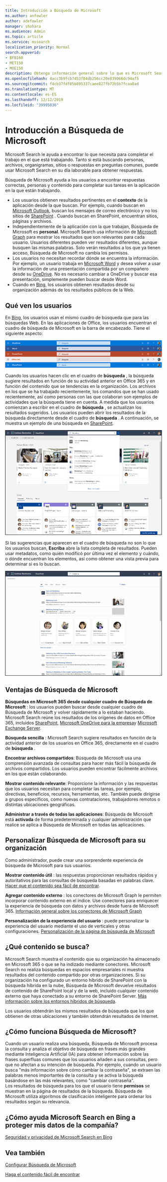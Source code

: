 ```yaml
---
title: Introducción a Búsqueda de Microsoft
ms.author: anfowler
author: adefowler
manager: shohara
ms.audience: Admin
ms.topic: article
ms.service: mssearch
localization_priority: Normal
search.appverid:
- BFB160
- MET150
- MOE150
description: Obtenga información general sobre lo que es Microsoft Search, sus ventajas y las aplicaciones compatibles con Microsoft Search.
ms.openlocfilehash: 4acc3b9fcb7453f84db256cc20e839066dc94af5
ms.sourcegitcommit: f4cb37fdf85b895337caee827fb72b5b7fcaa8ad
ms.translationtype: MT
ms.contentlocale: es-ES
ms.lasthandoff: 12/12/2019
ms.locfileid: "39995036"
---
```

# <a name="overview-of-microsoft-search"></a>Introducción a Búsqueda de Microsoft

Microsoft Search le ayuda a encontrar lo que necesita para completar el trabajo en el que está trabajando. Tanto si está buscando personas, archivos, organigramas, sitios o respuestas en preguntas comunes, puede usar Microsoft Search en su día laborable para obtener respuestas.

Búsqueda de Microsoft ayuda a los usuarios a encontrar respuestas correctas, personas y contenido para completar sus tareas en la aplicación en la que están trabajando.

- Los usuarios obtienen resultados pertinentes en el **contexto** de la aplicación desde la que buscan. Por ejemplo, cuando buscan en [Microsoft Outlook](https://www.microsoft.com/outlook), buscan los mensajes de correo electrónico y no los sitios de [SharePoint](http://sharepoint.com/) . Cuando buscan en SharePoint, encuentran sitios, páginas y archivos.
- Independientemente de la aplicación con la que trabajan, Búsqueda de Microsoft es **personal**. Microsoft Search usa información de [Microsoft Graph](https://developer.microsoft.com/graph/) para mostrar los resultados que son relevantes para cada usuario. Usuarios diferentes pueden ver resultados diferentes, aunque busquen las mismas palabras. Solo verán resultados a los que ya tienen acceso, Búsqueda de Microsoft no cambia los permisos.
- Los usuarios no necesitan recordar dónde se encuentra la información. Por ejemplo, un usuario trabaja en [Microsoft Word](https://products.office.com/word) y desea volver a usar la información de una presentación compartida por un compañero desde su [OneDrive](https://onedrive.live.com/about/). No es necesario cambiar a OneDrive y buscar esa presentación, simplemente pueden buscar desde Word.
- Cuando en [Bing](https://bing.com), los usuarios obtienen resultados desde su organización además de los resultados públicos de la Web.

## <a name="what-users-see"></a>Qué ven los usuarios

En [Bing](https://bing.com), los usuarios usan el mismo cuadro de búsqueda que para las búsquedas Web. En las aplicaciones de Office, los usuarios encuentran el cuadro de búsqueda de Microsoft en la barra de encabezado. Tiene el siguiente aspecto:

![Capturas de pantalla de ventanas de aplicaciones con el cuadro de Búsqueda de Microsoft en la barra del encabezado](media/Headings_520.png)

Cuando los usuarios hacen clic en el cuadro de **búsqueda** , la búsqueda sugiere resultados en función de su actividad anterior en Office 365 y en función del contenido que se tendencias en la organización. Los archivos en los que se ha trabajado recientemente, los comandos que se han usado recientemente, así como personas con las que colaboran son ejemplos de actividades que la búsqueda tiene en cuenta. A medida que los usuarios comienzan a escribir en el cuadro de **búsqueda** , se actualizan los resultados sugeridos. Los usuarios pueden abrir los resultados de la búsqueda directamente desde el cuadro de **búsqueda** . A continuación, se muestra un ejemplo de una búsqueda en [SharePoint](http://sharepoint.com/).

![Capturas de pantalla del cuadro de Búsqueda de Microsoft con una consulta y los resultados sugeridos](media/SERP_text_520.png)

Si las sugerencias que aparecen en el cuadro de búsqueda no son lo que los usuarios buscan, **Escriba** abre la lista completa de resultados. Pueden usar metadatos, como quién modificó por última vez el elemento y cuándo, o dónde encuentran los elementos, así como obtener una vista previa para determinar si es lo buscan.

![Capturas de pantalla de página de resultados de Búsqueda de Microsoft](media/search_box.png)

## <a name="benefits-of-microsoft-search"></a>Ventajas de Búsqueda de Microsoft

**Búsquedas en Microsoft 365 desde cualquier cuadro de Búsqueda de Microsoft** : los usuarios pueden buscar desde cualquier cuadro de Búsqueda de Microsoft y volver rápidamente a lo estaban haciendo. Microsoft Search reúne los resultados de los orígenes de datos en Office 365, incluidos [SharePoint](http://sharepoint.com/), [Microsoft OneDrive para la empresa](https://onedrive.live.com/about/business/)y [Microsoft Exchange Server](https://products.office.com/exchange/microsoft-exchange-server).

**Búsqueda sencilla** : Microsoft Search sugiere resultados en función de la actividad anterior de los usuarios en Office 365, directamente en el cuadro de **búsqueda** .

**Encontrar archivos compartidos**: Búsqueda de Microsoft usa una comprensión avanzada de consultas para hacer más fácil la búsqueda de archivos compartidos. Los usuarios pueden encontrar fácilmente archivos en los que están colaborando.

**Mostrar contenido relevante**: Proporcione la información y las respuestas que los usuarios necesitan para completar las tareas, por ejemplo, directivas, beneficios, recursos, herramientas, etc. También puede dirigirse a grupos específicos, como nuevas contrataciones, trabajadores remotos o distintas ubicaciones geográficas.

**Administrar a través de todas las aplicaciones**: Búsqueda de Microsoft está **activada** de forma predeterminada y cualquier administración que realice se aplica a Búsqueda de Microsoft en todas las aplicaciones.

## <a name="tailoring-microsoft-search-to-your-organization"></a>Personalizar Búsqueda de Microsoft para su organización

Como administrador, puede crear una sorprendente experiencia de búsqueda de Microsoft para sus usuarios. 

**Mostrar contenido útil** : las respuestas proporcionan resultados rápidos y autoritativos para las consultas de búsqueda basadas en palabras clave. [Hacer que el contenido sea fácil de encontrar](make-content-easy-to-find.md).

**Agregar contenido externo** : los conectores de Microsoft Graph le permiten incorporar contenido externo en el índice. Use conectores para enriquecer la experiencia de búsqueda con datos y archivos desde fuera de Microsoft 365. [Información general sobre los conectores de Microsoft Graph](connectors-overview.md)

**Personalización de la experiencia del usuario** : puede personalizar la experiencia del usuario mediante el uso de verticales y otras configuraciones. [Personalización de la página de búsqueda de Microsoft](customize-search-page.md)

## <a name="what-content-is-searched"></a>¿Qué contenido se busca?

Microsoft Search muestra el contenido que su organización ha almacenado en Microsoft 365 o que se ha indizado mediante conectores. Microsoft Search no realiza búsquedas en espacios empresariales ni muestra resultados del contenido compartido por otras organizaciones. Si su organización ha configurado un entorno híbrido de SharePoint con la búsqueda híbrida en la nube, Búsqueda de Microsoft devuelve resultados de contenido de SharePoint local y de la web, incluido cualquier contenido externo que haya conectado a su entorno de SharePoint Server. [Más información sobre los entornos híbridos de búsqueda](https://docs.microsoft.com/sharepoint/hybrid/learn-about-cloud-hybrid-search-for-sharepoint).

Los usuarios obtendrán los mismos resultados de búsqueda que los que obtienen de otras ubicaciones y también obtendrán resultados de Internet.

## <a name="how-does-microsoft-search-work"></a>¿Cómo funciona Búsqueda de Microsoft?

Cuando un usuario realiza una búsqueda, Búsqueda de Microsoft procesa la consulta y analiza el objetivo de búsqueda en frases más grandes mediante Inteligencia Artificial (IA) para obtener información sobre las frases superfluas comunes que los usuarios añaden a sus consultas, pero que no afectan a su intención de búsqueda. Por ejemplo, cuando un usuario busca "más información sobre cómo cambiar la contraseña", se extraen las palabras menos importantes de la consulta y se activa la búsqueda basándose en las más relevantes, como "cambiar contraseña".  
Los resultados de búsqueda para los que el usuario tiene **permisos** se muestran en la página de resultados de la búsqueda. Búsqueda de Microsoft utiliza algoritmos de clasificación inteligente para ordenar los resultados según su relevancia.

## <a name="how-does-microsoft-search-in-bing-help-protect-my-company-data"></a>¿Cómo ayuda Microsoft Search en Bing a proteger mis datos de la compañía?

[Seguridad y privacidad de Microsoft Search en Bing](security-for-search.md)

## <a name="see-also"></a>Vea también

[Configurar Búsqueda de Microsoft](setup-microsoft-search.md)

[Haga el contenido fácil de encontrar](make-content-easy-to-find.md)
